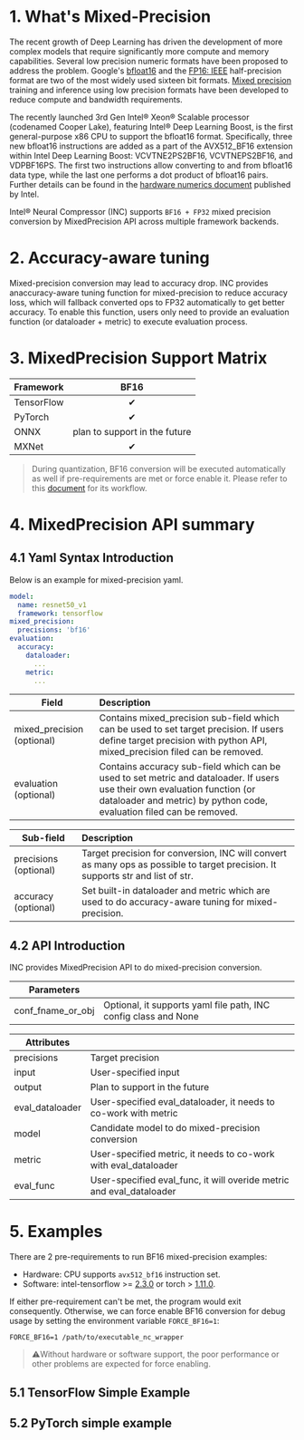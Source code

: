 # 1. What's Mixed-Precision

The recent growth of Deep Learning has driven the development of more complex models that require significantly more compute and memory capabilities. Several low precision numeric formats have been proposed to address the problem. Google's [bfloat16](https://cloud.google.com/tpu/docs/bfloat16) and the [FP16: IEEE](https://en.wikipedia.org/wiki/Half-precision_floating-point_format) half-precision format are two of the most widely used sixteen bit formats. [Mixed precision](https://arxiv.org/abs/1710.03740) training and inference using low precision formats have been developed to reduce compute and bandwidth requirements.

The recently launched 3rd Gen Intel® Xeon® Scalable processor (codenamed Cooper Lake), featuring Intel® Deep Learning Boost, is the first general-purpose x86 CPU to support the bfloat16 format. Specifically, three new bfloat16 instructions are added as a part of the AVX512_BF16 extension within Intel Deep Learning Boost: VCVTNE2PS2BF16, VCVTNEPS2BF16, and VDPBF16PS. The first two instructions allow converting to and from bfloat16 data type, while the last one performs a dot product of bfloat16 pairs. Further details can be found in the [hardware numerics document](https://software.intel.com/content/www/us/en/develop/download/bfloat16-hardware-numerics-definition.html) published by Intel.

Intel® Neural Compressor (INC) supports `BF16 + FP32` mixed precision conversion by MixedPrecision API across multiple framework backends.

# 2. Accuracy-aware tuning

Mixed-precision conversion may lead to accuracy drop. INC provides anaccuracy-aware tuning function for mixed-precision to reduce accuracy loss, which will fallback converted ops to FP32 automatically to get better accuracy. To enable this function, users only need to provide an evaluation function (or dataloader + metric) to execute evaluation process.

# 3. MixedPrecision Support Matrix

|Framework     |BF16         |
|--------------|:-----------:|
|TensorFlow    |&#10004;     |
|PyTorch       |&#10004;     |
|ONNX          |plan to support in the future |
|MXNet         |&#10004;     |

> During quantization, BF16 conversion will be executed automatically as well if pre-requirements are met or force enable it. Please refer to this [document](./quantization_mixed_precision.md) for its workflow.


# 4. MixedPrecision API summary

## 4.1 Yaml Syntax Introduction

Below is an example for mixed-precision yaml.

```yaml
model:
  name: resnet50_v1
  framework: tensorflow
mixed_precision:
  precisions: 'bf16'
evaluation:
  accuracy:
    dataloader:
      ...
    metric:
      ...
  ```

|Field       |Description             |
|---------------- |:-----------|
|mixed_precision (optional)| Contains mixed_precision sub-field which can be used to set target precision. If users define target precision with python API, mixed_precision filed can be removed.|
|evaluation (optional)|Contains accuracy sub-field which can be used to set metric and dataloader. If users use their own evaluation function (or dataloader and metric) by python code, evaluation filed can be removed.|


|Sub-field       |Description             |
|---------------- |:-----------|
|precisions (optional)| Target precision for conversion, INC will convert as many ops as possible to target precision. It supports str and list of str.|
|accuracy (optional)|Set built-in dataloader and metric which are used to do accuracy-aware tuning for mixed-precision. |


## 4.2 API Introduction

INC provides MixedPrecision API to do mixed-precision conversion.

|Parameters       |             |
|---------------- |:-----------|
|conf_fname_or_obj| Optional, it supports yaml file path, INC config class and None|


|Attributes      |             |
|----------------|:-----------|
|precisions      |Target precision     |
|input           |User-specified input     |
|output          |Plan to support in the future |
|eval_dataloader |User-specified eval_dataloader, it needs to co-work with metric     |
|model           |Candidate model to do mixed-precision conversion|
|metric          |User-specified metric, it needs to co-work with eval_dataloader|
|eval_func       |User-specified eval_func, it will overide metric and eval_dataloader|


# 5. Examples

There are 2 pre-requirements to run BF16 mixed-precision examples:

- Hardware: CPU supports `avx512_bf16` instruction set.
- Software: intel-tensorflow >= [2.3.0](https://pypi.org/project/intel-tensorflow/2.3.0/) or torch > [1.11.0](https://download.pytorch.org/whl/torch_stable.html).

If either pre-requirement can't be met, the program would exit consequently. Otherwise, we can force enable BF16 conversion for debug usage by setting the environment variable `FORCE_BF16=1`:
```shell
FORCE_BF16=1 /path/to/executable_nc_wrapper
```
> ⚠️Without hardware or software support, the poor performance or other problems are expected for force enabling.

## 5.1 TensorFlow Simple Example



## 5.2 PyTorch simple example


